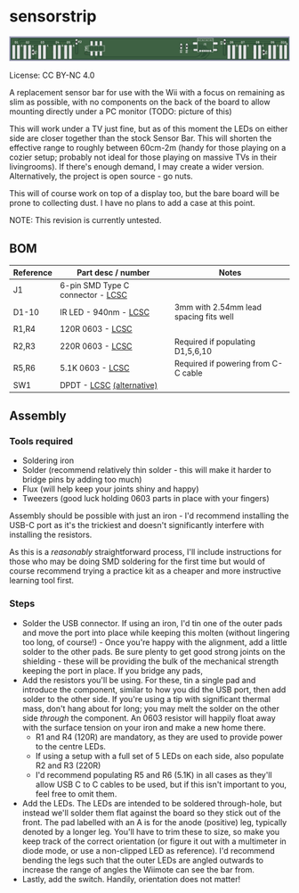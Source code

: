 # sensorstrip

![Image of PCB](resources/sensorstrip-render.png)

License: CC BY-NC 4.0

A replacement sensor bar for use with the Wii with a focus on remaining as slim as possible, with no components on the back of the board to allow mounting directly under a PC monitor (TODO: picture of this)

This will work under a TV just fine, but as of this moment the LEDs on either side are closer together than the stock Sensor Bar. This will shorten the effective range to roughly between 60cm-2m (handy for those playing on a cozier setup; probably not ideal for those playing on massive TVs in their livingrooms). If there's enough demand, I may create a wider version. Alternatively, the project is open source - go nuts.

This will of course work on top of a display too, but the bare board will be prone to collecting dust. I have no plans to add a case at this point.

NOTE: This revision is currently untested.

## BOM

| Reference | Part desc / number | Notes |
|----------|-------------|-------|
| J1 | 6-pin SMD Type C connector - [LCSC](https://lcsc.com/product-detail/USB-Connectors_DEALON-USB-TYPE-C-007_C2927027.html) |  |
| D1-10 | IR LED - 940nm - [LCSC](https://lcsc.com/product-detail/Infrared-IR-LEDs_Everlight-Elec-IR204-H60_C60099.html) | 3mm with 2.54mm lead spacing fits well |
| R1,R4 | 120R 0603 - [LCSC](https://lcsc.com/product-detail/Chip-Resistor-Surface-Mount_PANASONIC-ERJ3EKF1200V_C169257.html) | |
| R2,R3 | 220R 0603 - [LCSC](https://lcsc.com/product-detail/Chip-Resistor-Surface-Mount_PANASONIC-ERJ3EKF2200V_C403073.html) | Required if populating D1,5,6,10 |
| R5,R6 | 5.1K 0603 - [LCSC](https://lcsc.com/product-detail/Chip-Resistor-Surface-Mount_PANASONIC-ERJ3EKF5101V_C123727.html) | Required if powering from C-C cable |
| SW1 | DPDT - [LCSC](https://lcsc.com/product-detail/Slide-Switches_C-K-JS202011SCQN_C221666.html) [(alternative)](https://lcsc.com/product-detail/Slide-Switches_XKB-Connectivity-SS-3235S-L1_C500055.html)  | |

## Assembly

### Tools required
- Soldering iron
- Solder (recommend relatively thin solder - this will make it harder to bridge pins by adding too much)
- Flux (will help keep your joints shiny and happy)
- Tweezers (good luck holding 0603 parts in place with your fingers)

Assembly should be possible with just an iron - I'd recommend installing the USB-C port as it's the trickiest and doesn't significantly interfere with installing the resistors.

As this is a _reasonably_ straightforward process, I'll include instructions for those who may be doing SMD soldering for the first time but would of course recommend trying a practice kit as a cheaper and more instructive learning tool first.

### Steps
- Solder the USB connector. If using an iron, I'd tin one of the outer pads and move the port into place while keeping this molten (without lingering too long, of course!) - Once you're happy with the alignment, add a little solder to the other pads. Be sure plenty to get good strong joints on the shielding - these will be providing the bulk of the mechanical strength keeping the port in place. If you bridge any pads, 
- Add the resistors you'll be using. For these, tin a single pad and introduce the component, similar to how you did the USB port, then add solder to the other side. If you're using a tip with significant thermal mass, don't hang about for long; you may melt the solder on the other side _through_ the component. An 0603 resistor will happily float away with the surface tension on your iron and make a new home there.
	- R1 and R4 (120R) are mandatory, as they are used to provide power to the centre LEDs.
	- If using a setup with a full set of 5 LEDs on each side, also populate R2 and R3 (220R)
	- I'd recommend populating R5 and R6 (5.1K) in all cases as they'll allow USB C to C cables to be used, but if this isn't important to you, feel free to omit them.
- Add the LEDs. The LEDs are intended to be soldered through-hole, but instead we'll solder them flat against the board so they stick out of the front. The pad labelled with an A is for the anode (positive) leg, typically denoted by a longer leg. You'll have to trim these to size, so make you keep track of the correct orientation (or figure it out with a multimeter in diode mode, or use a non-clipped LED as reference). I'd recommend bending the legs such that the outer LEDs are angled outwards to increase the range of angles the Wiimote can see the bar from.
- Lastly, add the switch. Handily, orientation does not matter!
